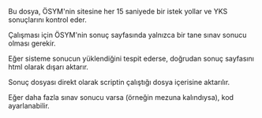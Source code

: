 Bu dosya, ÖSYM'nin sitesine her 15 saniyede bir istek yollar ve YKS sonuçlarını kontrol eder. 

Çalışması için ÖSYM'nin sonuç sayfasında yalnızca bir tane sınav sonucu olması gerekir.

Eğer sisteme sonucun yüklendiğini tespit ederse, doğrudan sonuç sayfasını html olarak dışarı aktarır.

Sonuç dosyası direkt olarak scriptin çalıştığı dosya içerisine aktarılır.

Eğer daha fazla sınav sonucu varsa (örneğin mezuna kalındıysa), kod ayarlanabilir.
